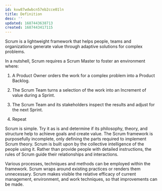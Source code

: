 ```yaml
---
id: kvw87wdwbcn57eb2cce01ln
title: Definition
desc: ''
updated: 1687443638713
created: 1687443417115
---
```


Scrum is a lightweight framework that helps people, teams and organizations generate value through adaptive solutions for complex problems.

In a nutshell, Scrum requires a Scrum Master to foster an environment where:

1. A Product Owner orders the work for a complex problem into a Product Backlog.

2. The Scrum Team turns a selection of the work into an Increment of value during a Sprint.

3. The Scrum Team and its stakeholders inspect the results and adjust for the next Sprint.

4. Repeat

Scrum is simple. Try it as is and determine if its philosophy, theory, and structure help to achieve goals and create value. The Scrum framework is purposefully incomplete, only defining the parts required to implement Scrum theory. Scrum is built upon by the collective intelligence of the people using it. Rather than provide people with detailed instructions, the rules of Scrum guide their relationships and interactions.

Various processes, techniques and methods can be employed within the framework. Scrum wraps around existing practices or renders them unnecessary. Scrum makes visible the relative efficacy of current management, environment, and work techniques, so that improvements can be made.